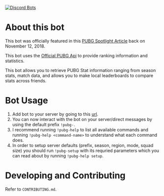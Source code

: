 [![Discord Bots](https://discordbots.org/api/widget/417828293019041804.svg)](https://discordbots.org/bot/417828293019041804)

# About this bot
This bot was officially featured in this [PUBG Spotlight Article](https://www.pubg.com/2018/11/12/featured-apps-spotlight-pubg-buddy/) back on November 12, 2018.


This bot uses the [Official PUBG Api](https://documentation.pubg.com/en/introduction.html) to provide ranking information and statistics.

This bot allows you to retrieve PUBG Stat information ranging
from season stats, match data, and allows you to make local leaderboards to
compare stats across friends.

# Bot Usage
1. Add bot to your server by going to this [url](https://discordapp.com/oauth2/authorize?client_id=417828293019041804&scope=bot&permissions=388160).
2. You can now interact with the bot on your server/direct messages by using the default prefix `!pubg-`.
3. I recommend running `!pubg-help` to list all available commands and running `!pubg-help <command-name>` to understand what each command does.
4. In order to setup server defaults (prefix, season, region, mode, squad size) you should run `!pubg-setup` with its requried parameters which you can read about by running `!pubg-help setup`.

# Developing and Contributing
Refer to `CONTRIBUTING.md`.
